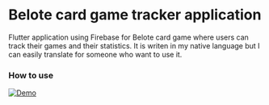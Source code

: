 # Belote card game tracker application

Flutter application using Firebase for Belote card game where users can track their games and their statistics.
It is writen in my native language but I can easily translate for someone who want to use it.

### How to use

[![Demo](https://makeagif.com/i/0yIuwK)](https://youtu.be/75K9DDi29XY)
